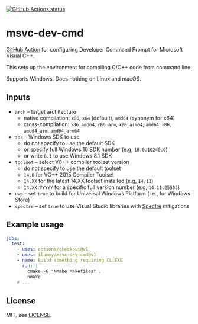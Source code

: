 <a href="https://github.com/ilammy/msvc-dev-cmd"><img alt="GitHub Actions status" src="https://github.com/ilammy/msvc-dev-cmd/workflows/msvc-dev-cmd/badge.svg"></a>

# msvc-dev-cmd

[GitHub Action](https://github.com/features/actions) for configuring Developer Command Prompt for Microsoft Visual C++.

This sets up the environment for compiling C/C++ code from command line.

Supports Windows. Does nothing on Linux and macOS.

## Inputs

- `arch` – target architecture
  - native compilation: `x86`, `x64` (default), `amd64` (synonym for x64)
  - cross-compilation: `x86_amd64`, `x86_arm`, `x86_arm64`,
  	`amd64_x86`, `amd64_arm`, `amd64_arm64`
- `sdk` – Windows SDK to use
  - do not specify to use the default SDK
  - or specify full Windows 10 SDK number (e.g, `10.0.10240.0`)
  - or write `8.1` to use Windows 8.1 SDK
- `toolset` – select VC++ compiler toolset version
  - do not specify to use the default toolset
  - `14.0` for VC++ 2015 Compiler Toolset
  - `14.XX` for the latest 14.XX toolset installed (e.g, `14.11`)
  - `14.XX.YYYYY` for a specific full version number (e.g, `14.11.25503`)
- `uwp` – set `true` to build for Universal Windows Platform (i.e., for Windows Store)
- `spectre` – set `true` to use Visual Studio libraries with [Spectre](https://meltdownattack.com) mitigations

## Example usage

```yaml
jobs:
  test:
    - uses: actions/checkout@v1
    - uses: ilammy/msvc-dev-cmd@v1
    - name: Build something requiring CL.EXE
      run: |
        cmake -G "NMake Makefiles" .
        nmake
    # ...
```

## License

MIT, see [LICENSE](LICENSE).
